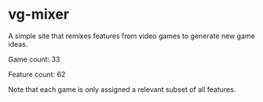 # vg-mixer
A simple site that remixes features from video games to generate new game ideas.

Game count: 33

Feature count: 62

Note that each game is only assigned a relevant subset of all features.
